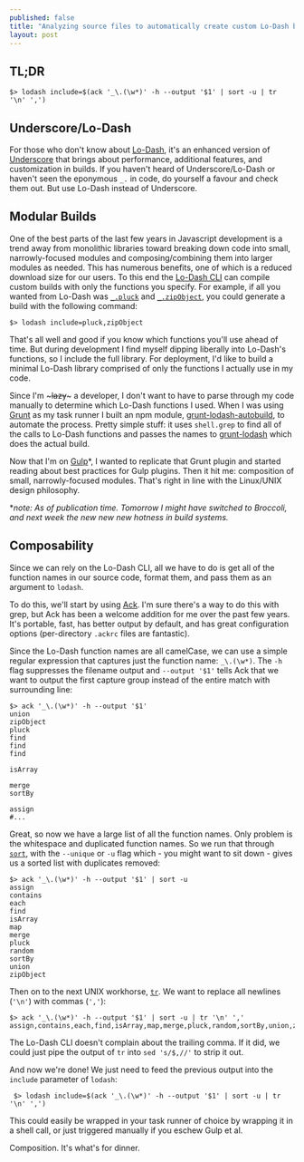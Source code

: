 ```yaml
---
published: false
title: "Analyzing source files to automatically create custom Lo-Dash builds in 73 characters"
layout: post
---
```


## TL;DR

    $> lodash include=$(ack '_\.(\w*)' -h --output '$1' | sort -u | tr '\n' ',')

## Underscore/Lo-Dash
For those who don't know about [Lo-Dash](http://lodash.com/), it's an enhanced version of [Underscore](http://underscorejs.org/) that brings about performance, additional features, and customization in builds. If you haven't heard of Underscore/Lo-Dash or haven't seen the eponymous `_.` in code, do yourself a favour and check them out. But use Lo-Dash instead of Underscore.

## Modular Builds
One of the best parts of the last few years in Javascript development is a trend away from monolithic libraries toward breaking down code into small, narrowly-focused modules and composing/combining them into larger modules as needed. This has numerous benefits, one of which is a reduced download size for our users. To this end the [Lo-Dash CLI](http://lodash.com/custom-builds) can compile custom builds with only the functions you specify. For example, if all you wanted from Lo-Dash was [`_.pluck`](http://lodash.com/docs#pluck) and [`_.zipObject`](http://lodash.com/docs#zipObject), you could generate a build with the following command:

    $> lodash include=pluck,zipObject
    
That's all well and good if you know which functions you'll use ahead of time. But during development I find myself dipping liberally into Lo-Dash's functions, so I include the full library. For deployment, I'd like to build a minimal Lo-Dash library comprised of only the functions I actually use in my code.

Since I'm ~~~lazy~~~ a developer, I don't want to have to parse through my code manually to determine which Lo-Dash functions I used. When I was using [Grunt](http://gruntjs.com/) as my task runner I built an npm module, [grunt-lodash-autobuild](https://github.com/jjt/grunt-lodash-autobuild), to automate the process. Pretty simple stuff: it uses `shell.grep` to find all of the calls to Lo-Dash functions and passes the names to [grunt-lodash](https://github.com/lodash/grunt-lodash) which does the actual build.

Now that I'm on [Gulp](http://gulpjs.com/)\*, I wanted to replicate that Grunt plugin and started reading about best practices for Gulp plugins. Then it hit me: composition of small, narrowly-focused modules. That's right in line with the Linux/UNIX design philosophy.

\**note: As of publication time. Tomorrow I might have switched to Broccoli, and next week the new new new hotness in build systems.*

## Composability
Since we can rely on the Lo-Dash CLI, all we have to do is get all of the function names in our source code, format them, and pass them as an argument to `lodash`.

To do this, we'll start by using [Ack](http://beyondgrep.com/). I'm sure there's a way to do this with grep, but Ack has been a welcome addition for me over the past few years. It's portable, fast, has better output by default, and has great configuration options (per-directory `.ackrc` files are fantastic).

Since the Lo-Dash function names are all camelCase, we can use a simple regular expression that captures just the function name: `_\.(\w*)`. The `-h` flag suppresses the filename output and `--output '$1'` tells Ack that we want to output the first capture group instead of the entire match with surrounding line:

    $> ack '_\.(\w*)' -h --output '$1'
    union
    zipObject
    pluck
    find
    find
    find
    
    isArray
    
    merge
    sortBy
    
    assign
    #...

Great, so now we have a large list of all the function names. Only problem is the whitespace and duplicated function names. So we run that through [`sort`](http://unixhelp.ed.ac.uk/CGI/man-cgi?sort), with the `--unique` or `-u` flag which - you might want to sit down - gives us a sorted list with duplicates removed:

    $> ack '_\.(\w*)' -h --output '$1' | sort -u
    assign
    contains
    each
    find
    isArray
    map
    merge
    pluck
    random
    sortBy
    union
    zipObject

Then on to the next UNIX workhorse, [`tr`](http://unixhelp.ed.ac.uk/CGI/man-cgi?tr). We want to replace all newlines (`'\n'`) with commas (`','`):

	$> ack '_\.(\w*)' -h --output '$1' | sort -u | tr '\n' ','
    assign,contains,each,find,isArray,map,merge,pluck,random,sortBy,union,zipObject,
    
The Lo-Dash CLI doesn't complain about the trailing comma. If it did, we could just pipe the output of `tr` into `sed 's/$,//'` to strip it out.

And now we're done! We just need to feed the previous output into the `include` parameter of `lodash`:
		
     $> lodash include=$(ack '_\.(\w*)' -h --output '$1' | sort -u | tr '\n' ',')
     
This could easily be wrapped in your task runner of choice by wrapping it in a shell call, or just triggered manually if you eschew Gulp et al.

Composition. It's what's for dinner.